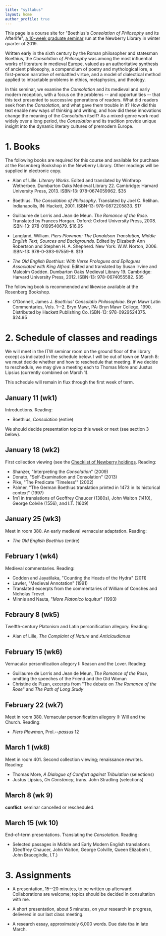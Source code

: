 ```yaml
---
title: "syllabus"
layout: home
author_profile: true
---
```


This page is a course site for "Boethius's *Consolation of Philosophy* and its Afterlife", [a 10-week graduate seminar](https://www.newberry.org/01112019-boethius-s-consolation-philosophy-and-its-afterlife) run at the Newberry Library in winter quarter of 2019.

Written early in the sixth century by the Roman philosopher and statesman Boethius, the *Consolation of Philosophy* was among the most influential works of literature in medieval Europe, valued as an authoritative synthesis of ancient philosophy, a compendium of poetry and mythological lore, a first-person narrative of embattled virtue, and a model of dialectical method applied to intractable problems in ethics, metaphysics, and theology.

In this seminar, we examine the *Consolation* and its medieval and early modern reception, with a focus on the problems -- and opportunities -- that this text presented to successive generations of readers. 
What did readers seek from the *Consolation*, and what gave them trouble in it? 
How did this text enable new ways of thinking and writing, and how did these innovations change the meaning of the *Consolation* itself? 
As a mixed-genre work read widely over a long period, the *Consolation* and its tradition provide unique insight into the dynamic literary cultures of premodern Europe.

# 1. Books
The following books are required for this course and available for purchase at the Rosenberg Bookshop in the Newberry Library. 
Other readings will be supplied in electronic copy.

* Alan of Lille. 
*Literary Works*. 
Edited and translated by Winthrop Wetherbee. 
Dumbarton Oaks Medieval Library 22. 
Cambridge: Harvard University Press, 2013.
ISBN-13: 978-0674059962. 
\$35

* Boethius. 
*The Consolation of Philosophy*. 
Translated by Joel C. Relihan. 
Indianapolis, IN: Hackett, 2001.
ISBN-13: 978-0872205833.
\$17

* Guillaume de Lorris and Jean de Meun. 
*The Romance of the Rose*. 
Translated by Frances Horgan. 
Oxford: Oxford University Press, 2008.
ISBN-13: 978-0199540679. 
\$16.95

* Langland, William.
*Piers Plowman: The Donaldson Translation, Middle English Text, Sources and Backgrounds*.
Edited by Elizabeth Ann Robertson and Stephen H. A. Shepherd. 
New York: W.W. Norton, 2006. 
ISBN-13: 978-0-393-97559-8.
\$19

* *The Old English Boethius: With Verse Prologues and Epilogues Associated with King Alfred*.
Edited and translated by Susan Irvine and Malcolm Godden. 
Dumbarton Oaks Medieval Library 19.
Cambridge: Harvard University Press, 2012.
ISBN-13: 978-0674055582. 
\$35

The following book is recommended and likewise available at the Rosenberg Bookshop. 

* O'Donnell, James J. 
*Boethius' Consolatio Philosophiae*. 
Bryn Mawr Latin Commentaries, Vols. 1--2. 
Bryn Mawr, PA: Bryn Mawr College, 1990.
Distributed by Hackett Publishing Co.
ISBN-13: 978-0929524375.
\$24.95


# 2. Schedule of classes and readings
We will meet in the ITW seminar room on the ground floor of the library except as indicated in the schedule below.
I will be out of town on March 8: we must decide whether and how to reschedule that meeting.
If we decide to reschedule, we may give a meeting each to Thomas More and Justus Lipsius (currently combined on March 1). 

This schedule will remain in flux through the first week of term. 

## January 11 (wk1)
Introductions.
Reading: 

* Boethius, *Consolation* (entire)

We should decide presentation topics this week or next (see section 3 below).

## January 18 (wk2)
First collection viewing (see the [Checklist of Newberry holdings](https://icornelius.github.io/boethius2019/checklist/).
Reading: 

* Shanzer, "Interpreting the *Consolation*" (2009)
* Donato, "Self-Examination and Consolation" (2013)
* Pike, "The Predicate 'Timeless'" (2002)
* Palmer, "The German Boethius translation printed in 1473 in its historical context" (1997)
* 1m1 in translations of Geoffrey Chaucer (1380s), John Walton (1410), George Colvile (1556), and I.T. (1609)

<!-- 
	Also under consideration:
	* Pollock, "Philology in Three Dimensions" (2014)
	something historical
	* Selected passages in Middle and Modern English translations
-->

## January 25 (wk3)
Meet in room 380. 
An early medieval vernacular adaptation.
Reading: 

* *The Old English Boethius* (entire)

## February 1 (wk4)
Medieval commentaries. 
Reading:

* Godden and Jayatilaka, "Counting the Heads of the Hydra" (2011)
* Lawler, "Medieval Annotation" (1991)
* Translated excerpts from the commentaries of William of Conches and Nicholas Trevet
* Minnis and Nauta, "*More Platonico loquitur*" (1993)

<!--
	Also under consideration:
	* Nauta, "The Latin commentary tradition, 800--1700" (2009)
-->

## Febraury 8 (wk5)
Twelfth-century Platonism and Latin personification allegory. 
Reading: 

* Alan of Lille, *The Complaint of Nature* and *Anticlaudianus*

## February 15 (wk6)
Vernacular personification allegory I: Reason and the Lover.
Reading: 

* Guillaume de Lorris and Jean de Meun, *The Romance of the Rose*, omitting the speeches of the Friend and the Old Woman
* Christine de Pizan, excerpts from "The debate on *The Romance of the Rose*" and *The Path of Long Study*

## February 22 (wk7)
Meet in room 380.
Vernacular personification allegory II: Will and the Church. 
Reading: 

* *Piers Plowman*, Prol.--*passus* 12

## March 1 (wk8)
Meet in room 401. 
Second collection viewing; renaissance rewrites. 
Reading: 

* Thomas More, *A Dialogue of Comfort against Tribulation* (selections)
* Justus Lipsius, *On Constancy*, trans. John Stradling (selections)

## March 8 (wk 9)
**conflict**: seminar cancelled or rescheduled.

## March 15 (wk 10)
End-of-term presentations.
Translating the *Consolation*. 
Reading: 

* Selected passages in Middle and Early Modern English translations (Geoffrey Chaucer, John Walton, George Colville, Queen Elizabeth I, John Bracegirdle, I.T.)

# 3. Assignments

* A presentation, 15--20 minutes, to be written up afterward. 
Collaborations are welcome; topics should be decided in consultation with me.

* A short presentation, about 5 minutes, on your research in progress, delivered in our last class meeting. 

* A research essay, approximately 6,000 words.
Due date tba in late March. 